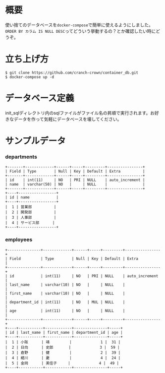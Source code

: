 # 概要
使い捨てのデータベースを`docker-compose`で簡単に使えるようにしました。`ORDER BY カラム IS NULL DESC`ってどういう挙動するの？とか確認したい時にどうぞ。

# 立ち上げ方
`$ git clone https://github.com/cranch-crown/container_db.git`  
`$ docker-compose up -d`

# データベース定義
init_sqlディレクトリ内のsqlファイルがファイル名の昇順で実行されます。お好きなデータを作って気軽にデータベースを壊してください。

# サンプルデータ

### departments
```
+-------+-------------+------+-----+---------+----------------+
| Field | Type        | Null | Key | Default | Extra          |
+-------+-------------+------+-----+---------+----------------+
| id    | int(11)     | NO   | PRI | NULL    | auto_increment |
| name  | varchar(50) | NO   |     | NULL    |                |
+-------+-------------+------+-----+---------+----------------+
+----+-----------------+
| id | name            |
+----+-----------------+
|  1 | 営業部          |
|  2 | 開発部          |
|  3 | 人事部          |
|  4 | サービス部      |
+----+-----------------+
```

### employees
```
+---------------+-------------+------+-----+---------+----------------+
| Field         | Type        | Null | Key | Default | Extra          |
+---------------+-------------+------+-----+---------+----------------+
| id            | int(11)     | NO   | PRI | NULL    | auto_increment |
| last_name     | varchar(10) | NO   |     | NULL    |                |
| first_name    | varchar(10) | NO   |     | NULL    |                |
| department_id | int(11)     | NO   | MUL | NULL    |                |
| age           | int(11)     | NO   |     | NULL    |                |
+---------------+-------------+------+-----+---------+----------------+
+----+-----------+------------+---------------+-----+
| id | last_name | first_name | department_id | age |
+----+-----------+------------+---------------+-----+
|  1 | 小阪      | 靖         |             1 |  31 |
|  2 | 日向      | 史郎       |             3 |  59 |
|  3 | 倉野      | 健         |             2 |  39 |
|  4 | 緒川      | 憂         |             4 |  24 |
|  5 | 金岡      | 美佳子     |             4 |  49 |
+----+-----------+------------+---------------+-----+
```